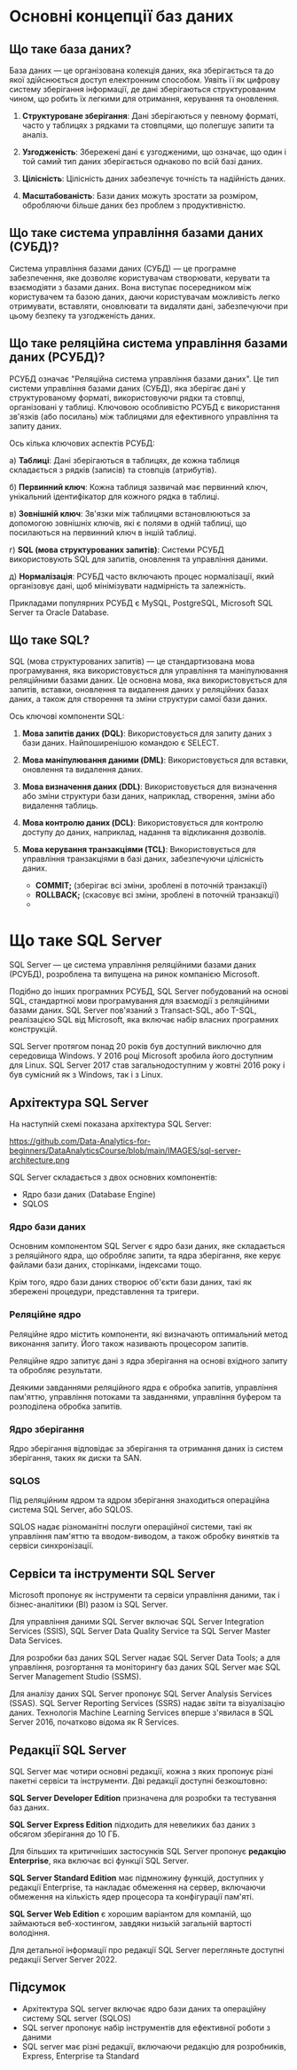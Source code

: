 

# Основні концепції баз даних

## Що таке база даних?

База даних — це організована колекція даних, яка зберігається та до якої здійснюється доступ електронним способом. 
Уявіть її як цифрову систему зберігання інформації, де дані зберігаються структурованим чином, що робить їх легкими для отримання, керування та оновлення.

1) **Структуроване зберігання**:
   Дані зберігаються у певному форматі, часто у таблицях з рядками та стовпцями, що полегшує запити та аналіз.

2) **Узгодженість**: 
   Збережені дані є узгодженими, що означає, що один і той самий тип даних зберігається однаково по всій базі даних.

3) **Цілісність**: 
   Цілісність даних забезпечує точність та надійність даних.

4) **Масштабованість**: 
   Бази даних можуть зростати за розміром, обробляючи більше даних без проблем з продуктивністю.

##  Що таке система управління базами даних (СУБД)?

Система управління базами даних (СУБД) — це програмне забезпечення, яке дозволяє користувачам створювати, керувати та взаємодіяти з базами даних. Вона виступає посередником між користувачем та базою даних, даючи користувачам можливість легко отримувати, вставляти, оновлювати та видаляти дані, забезпечуючи при цьому безпеку та узгодженість даних.

##  Що таке реляційна система управління базами даних (РСУБД)?

РСУБД означає "Реляційна система управління базами даних". Це тип системи управління базами даних (СУБД), яка зберігає дані у структурованому форматі, використовуючи рядки та стовпці, організовані у таблиці. Ключовою особливістю РСУБД є використання зв'язків (або посилань) між таблицями для ефективного управління та запиту даних.

Ось кілька ключових аспектів РСУБД:

а) **Таблиці**: 
   Дані зберігаються в таблицях, де кожна таблиця складається з рядків (записів) та стовпців (атрибутів).

б) **Первинний ключ**: 
   Кожна таблиця зазвичай має первинний ключ, унікальний ідентифікатор для кожного рядка в таблиці.

в) **Зовнішній ключ**: 
   Зв'язки між таблицями встановлюються за допомогою зовнішніх ключів, які є полями в одній таблиці, що посилаються на первинний ключ в іншій таблиці.

г) **SQL (мова структурованих запитів)**: 
   Системи РСУБД використовують SQL для запитів, оновлення та управління даними.

д) **Нормалізація**: 
   РСУБД часто включають процес нормалізації, який організовує дані, щоб мінімізувати надмірність та залежність.

Прикладами популярних РСУБД є MySQL, PostgreSQL, Microsoft SQL Server та Oracle Database.

##  Що таке SQL?

SQL (мова структурованих запитів) — це стандартизована мова програмування, яка використовується для управління та маніпулювання реляційними базами даних. Це основна мова, яка використовується для запитів, вставки, оновлення та видалення даних у реляційних базах даних, а також для створення та зміни структури самої бази даних.

Ось ключові компоненти SQL:

1) **Мова запитів даних (DQL)**: 
   Використовується для запиту даних з бази даних.
   Найпоширенішою командою є SELECT.

2) **Мова маніпулювання даними (DML)**: 
   Використовується для вставки, оновлення та видалення даних.

3) **Мова визначення даних (DDL)**: 
   Використовується для визначення або зміни структури бази даних, наприклад, створення, зміни або видалення таблиць.

4) **Мова контролю даних (DCL)**: 
   Використовується для контролю доступу до даних, наприклад, надання та відкликання дозволів.

5) **Мова керування транзакціями (TCL)**: 
   Використовується для управління транзакціями в базі даних, забезпечуючи цілісність даних.
   - **COMMIT;** (зберігає всі зміни, зроблені в поточній транзакції)
   - **ROLLBACK;** (скасовує всі зміни, зроблені в поточній транзакції)
   - 



# Що таке SQL Server

SQL Server — це система управління реляційними базами даних (РСУБД), розроблена та випущена на ринок компанією Microsoft.

Подібно до інших програмних РСУБД, SQL Server побудований на основі SQL, стандартної мови програмування для взаємодії з реляційними базами даних. SQL Server пов'язаний з Transact-SQL, або T-SQL, реалізацією SQL від Microsoft, яка включає набір власних програмних конструкцій.

SQL Server протягом понад 20 років був доступний виключно для середовища Windows. У 2016 році Microsoft зробила його доступним для Linux. SQL Server 2017 став загальнодоступним у жовтні 2016 року і був сумісний як з Windows, так і з Linux.

## Архітектура SQL Server

На наступній схемі показана архітектура SQL Server:


https://github.com/Data-Analytics-for-beginners/DataAnalyticsCourse/blob/main/IMAGES/sql-server-architecture.png


SQL Server складається з двох основних компонентів:
* Ядро бази даних (Database Engine)
* SQLOS

### Ядро бази даних

Основним компонентом SQL Server є ядро бази даних, яке складається з реляційного ядра, що обробляє запити, та ядра зберігання, яке керує файлами бази даних, сторінками, індексами тощо.

Крім того, ядро бази даних створює об'єкти бази даних, такі як збережені процедури, представлення та тригери.

### Реляційне ядро

Реляційне ядро містить компоненти, які визначають оптимальний метод виконання запиту. Його також називають процесором запитів.

Реляційне ядро запитує дані з ядра зберігання на основі вхідного запиту та обробляє результати.

Деякими завданнями реляційного ядра є обробка запитів, управління пам'яттю, управління потоками та завданнями, управління буфером та розподілена обробка запитів.

### Ядро зберігання

Ядро зберігання відповідає за зберігання та отримання даних із систем зберігання, таких як диски та SAN.

### SQLOS

Під реляційним ядром та ядром зберігання знаходиться операційна система SQL Server, або SQLOS.

SQLOS надає різноманітні послуги операційної системи, такі як управління пам'яттю та вводом-виводом, а також обробку винятків та сервіси синхронізації.

## Сервіси та інструменти SQL Server

Microsoft пропонує як інструменти та сервіси управління даними, так і бізнес-аналітики (BI) разом із SQL Server.

Для управління даними SQL Server включає SQL Server Integration Services (SSIS), SQL Server Data Quality Service та SQL Server Master Data Services.

Для розробки баз даних SQL Server надає SQL Server Data Tools; а для управління, розгортання та моніторингу баз даних SQL Server має SQL Server Management Studio (SSMS).

Для аналізу даних SQL Server пропонує SQL Server Analysis Services (SSAS). SQL Server Reporting Services (SSRS) надає звіти та візуалізацію даних. Технологія Machine Learning Services вперше з'явилася в SQL Server 2016, початково відома як R Services.

## Редакції SQL Server

SQL Server має чотири основні редакції, кожна з яких пропонує різні пакетні сервіси та інструменти. Дві редакції доступні безкоштовно:

**SQL Server Developer Edition** призначена для розробки та тестування баз даних.

**SQL Server Express Edition** підходить для невеликих баз даних з обсягом зберігання до 10 ГБ.

Для більших та критичніших застосунків SQL Server пропонує **редакцію Enterprise**, яка включає всі функції SQL Server.

**SQL Server Standard Edition** має підмножину функцій, доступних у редакції Enterprise, та накладає обмеження на сервер, включаючи обмеження на кількість ядер процесора та конфігурації пам'яті.

**SQL Server Web Edition** є хорошим варіантом для компаній, що займаються веб-хостингом, завдяки низькій загальній вартості володіння.

Для детальної інформації про редакції SQL Server перегляньте доступні редакції Server Server 2022.

## Підсумок

* Архітектура SQL server включає ядро бази даних та операційну систему SQL server (SQLOS)
* SQL server пропонує набір інструментів для ефективної роботи з даними
* SQL server має різні редакції, включаючи редакцію для розробників, Express, Enterprise та Standard

   
